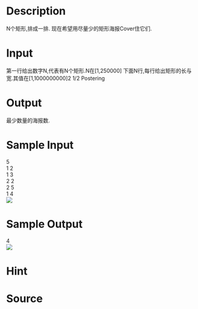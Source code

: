 
# Description

<div class="content"><p>N个矩形,排成一排. 现在希望用尽量少的矩形海报Cover住它们.</p></div>

# Input

<div class="content"><p>第一行给出数字N,代表有N个矩形.N在[1,250000] 下面N行,每行给出矩形的长与宽.其值在[1,1000000000]2 1/2 Postering</p></div>

# Output

<div class="content"><p>最少数量的海报数.</p></div>

# Sample Input

<div class="content"><span class="sampledata">5<br/>
1 2<br/>
1 3<br/>
2 2<br/>
2 5<br/>
1 4<br/>
<img border="0" src="source/bzoj/1113/img/aHR0cHM6Ly9seWRzeS5jb20vSnVkZ2VPbmxpbmUvaW1hZ2VzLzExMTNfMS5qcGc=.jpg"/><br/>
</span></div>

# Sample Output

<div class="content"><span class="sampledata">4<br/>
<img border="0" src="source/bzoj/1113/img/aHR0cHM6Ly9seWRzeS5jb20vSnVkZ2VPbmxpbmUvaW1hZ2VzLzExMTNfMi5qcGc=.jpg"/><br/>
</span></div>

# Hint

<div class="content"><p></p></div>

# Source

<div class="content"><p><a href="problemset.php?search="></a></p></div>

